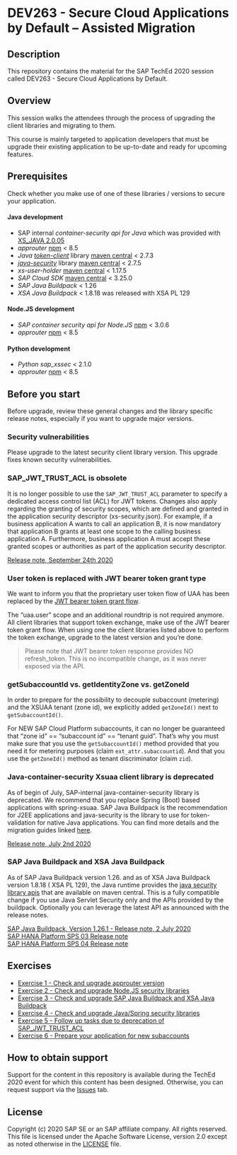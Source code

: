 # DEV263 - Secure Cloud Applications by Default – Assisted Migration

## Description

This repository contains the material for the SAP TechEd 2020 session called DEV263 - Secure Cloud Applications by Default. 

## Overview

This session walks the attendees through the process of upgrading the client libraries and migrating to them. 

This course is mainly targeted to application developers that must be upgrade their existing application to be up-to-date and ready for upcoming features.

## Prerequisites
Check whether you make use of one of these libraries / versions to secure your application.

#### Java development
- SAP internal *container-security api for Java* which was provided with [XS_JAVA 2.0.05](https://help.sap.com/viewer/4505d0bdaf4948449b7f7379d24d0f0d/2.0.05/en-US/6511bc054b0e48369a625a8019fefd53.html)
- *approuter* [npm](https://www.npmjs.com/package/@sap/approuter) < 8.5
- *Java* [*token-client*](https://github.com/SAP/cloud-security-xsuaa-integration/tree/master/token-client) library [maven central](https://search.maven.org/search?q=g:com.sap.cloud.security.xsuaa) < 2.7.3
- [*java-security*](https://github.wdf.sap.corp/CPSecurity/java-container-security) library [maven central](https://search.maven.org/search?q=g:com.sap.cloud.security) < 2.7.5
- *xs-user-holder* [maven central](https://search.maven.org/search?q=g:com.sap.cloud.sjb) < 1.17.5
- *SAP Cloud SDK* [maven central](https://search.maven.org/search?q=g:com.sap.cloud.sdk) < 3.25.0
- *SAP Java Buildpack* < 1.26
- *XSA Java Buildpack* < 1.8.18 was released with XSA PL 129

#### Node.JS development
- *SAP container security api for Node.JS* [npm](https://www.npmjs.com/package/@sap/xssec) < 3.0.6
- *approuter* [npm](https://www.npmjs.com/package/@sap/approuter) < 8.5

#### Python development
- *Python sap_xssec* < 2.1.0
- *approuter* [npm](https://www.npmjs.com/package/@sap/approuter) < 8.5

## Before you start
Before upgrade, review these general changes and the library specific release notes, especially if you want to upgrade major versions.

### Security vulnerabilities
Please upgrade to the latest security client library version. This upgrade fixes known security vulnerabilities.

 
### SAP_JWT_TRUST_ACL is obsolete
It is no longer possible to use the `SAP_JWT_TRUST_ACL` parameter to specify a dedicated access control list (ACL) for JWT tokens. Changes also apply regarding the granting of security scopes, which are defined and granted in the application security descriptor (xs-security.json). For example, if a business application A wants to call an application B, it is now mandatory that application B grants at least one scope to the calling business application A. Furthermore, business application A must accept these granted scopes or authorities as part of the application security descriptor.

[Release note, September 24th 2020](https://help.sap.com/doc/43b304f99a8145809c78f292bfc0bc58/Cloud/en-US/98bf747111574187a7c76f8ced51cfeb.html?sel1=Authorization%20and%20Trust%20Management&date=all&from=2020-09-24&to=2020-09-24)
 
### User token is replaced with JWT bearer token grant type
We want to inform you that the proprietary user token flow of UAA has been replaced by the [JWT bearer token grant flow](https://docs.cloudfoundry.org/api/uaa/version/74.26.0/index.html#jwt-bearer-token-grant).

The “uaa.user” scope and an additional roundtrip is not required anymore. All client libraries that support token exchange, make use of the JWT bearer token grant flow. When using one the client libraries listed above to perform the token exchange, upgrade to the latest version and you’re done. 

> Please note that JWT bearer token response provides NO refresh_token. This is no incompatible change, as it was never exposed via the API.
 
### getSubaccountId vs. getIdentityZone vs. getZoneId
In order to prepare for the possibility to decouple subaccount (metering) and the XSUAA tenant (zone id), we explicitly added `getZoneId()` next to `getSubaccountId()`.
 
For NEW SAP Cloud Platform subaccounts, it can no longer be guaranteed that “zone id” == “subaccount id” == “tenant guid”. That’s why you must make sure that you use the `getSubaccountId()` method provided that you need it for metering purposes (claim `ext_attr.subaccountid`). And that you use the `getZoneId()` method as tenant discriminator (claim `zid`).


### Java-container-security Xsuaa client library is deprecated
As of begin of July, SAP-internal java-container-security library is deprecated. We recommend that you replace Spring (Boot) based applications with spring-xsuaa. SAP Java Buildpack is the recommendation for J2EE applications and java-security is the library to use for token-validation for native Java applications. You can find more details and the migration guides linked [here](exercises/ex4_java/migrationguides).

[Release note, July 2nd 2020](https://help.sap.com/viewer/12a72dd465d240d9bc4988ce6c691271/Cloud/en-US)

 
### SAP Java Buildpack and XSA Java Buildpack  
As of SAP Java Buildpack version 1.26. and as of XSA Java Buildpack version 1.8.18 ( XSA PL 129), the Java runtime provides the [java security library apis](https://github.com/SAP/cloud-security-xsuaa-integration) that are available on maven central. This is a fully compatible change if you use Java Servlet Security only and the APIs provided by the buildpack. Optionally you can leverage the latest API as announced with the release notes. 

[SAP Java Buildpack, Version 1.26.1 - Release note, 2 July 2020](https://help.sap.com/doc/43b304f99a8145809c78f292bfc0bc58/Cloud/en-US/98bf747111574187a7c76f8ced51cfeb.html?from=2020-07-02&to=2020-07-02)  
[SAP HANA Platform SPS 03 Release note](https://launchpad.support.sap.com/#/notes/2551355)  
[SAP HANA Platform SPS 04 Release note](https://launchpad.support.sap.com/#/notes/2656575)  


## Exercises
- [Exercise 1 - Check and upgrade approuter version](exercises/ex1_approuter)
- [Exercise 2 - Check and upgrade Node.JS security libraries](exercises/ex2_nodejs)
- [Exercise 3 - Check and upgrade SAP Java Buildpack and XSA Java Buildpack](exercises/ex3_sapjavabuildpack)
- [Exercise 4 - Check and upgrade Java/Spring security libraries](exercises/ex4_java)
- [Exercise 5 - Follow up tasks due to deprecation of SAP_JWT_TRUST_ACL](exercises/ex5_sap_jwt_trust_acl)
- [Exercise 6 - Prepare your application for new subaccounts](exercises/ex6_tenantid)


## How to obtain support
Support for the content in this repository is available during the TechEd 2020 event for which this content has been designed. Otherwise, you can request support via the [Issues](../../issues) tab.

## License
Copyright (c) 2020 SAP SE or an SAP affiliate company. All rights reserved. This file is licensed under the Apache Software License, version 2.0 except as noted otherwise in the [LICENSE](LICENSES/Apache-2.0.txt) file.
